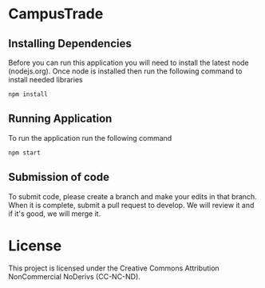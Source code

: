 # CampusTrade

## Installing Dependencies
Before you can run this application you will need to install the latest node (nodejs.org).
Once node is installed then run the following command to install needed libraries

    npm install

## Running Application
To run the application run the following command

    npm start
    
## Submission of code
To submit code, please create a branch and make your edits in that branch. When it is complete, submit a pull request to develop. We will review it and if it's good, we will merge it.

# License
This project is licensed under the Creative Commons Attribution NonCommercial NoDerivs (CC-NC-ND).